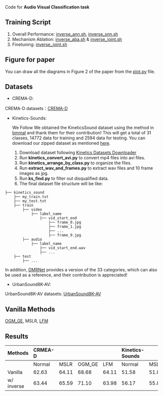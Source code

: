 Code for **Audio Visual Classification task**



## Training Script

1. Overall Performance: [inverse_ann.sh](./inverse_ann.sh), [inverse_snn.sh](inverse_snn.sh)
2. Mechanism Ablation: [inverse_aba.sh](./inverse_aba.sh) & [inverse_joint.sh](./inverse_joint.sh)
3. Finetuning: [inverse_joint.sh](./inverse_joint.sh)



## Figure for paper

You can draw all the diagrams in Figure 2 of the paper from the [plot.py](./plot.py) file.



## Datasets

- CREMA-D:

CREMA-D datasets：[CREMA-D](https://github.com/CheyneyComputerScience/CREMA-D)

- Kinetics-Sounds:

  We Follow We obtained the KineticsSound dataset using the method in [bmmal](https://github.com/MengShen0709/bmmal/tree/main) and thank them for their contribution! This will get a total of 31 classes, 14772 data for training and 2594 data for testing. You can download our zipped dataset as mentioned [here](../README.md#L51-L52).

  1. Download dataset following [Kinetics Datasets Downloader](https://github.com/cvdfoundation/kinetics-dataset)
  2. Run **kinetics_convert_avi.py** to convert mp4 files into avi files.
  3. Run **kinetics_arrange_by_class.py** to organize the files.
  4. Run **extract_wav_and_frames.py** to extract wav files and 10 frame images as jpg.
  5. Run **ks_find.py** to filter out disqualified data.
  6. The final dataset file structure will be like:

```
├── kinetics_sound
    ├── my_train.txt
    ├── my_test.txt
    ├── train
        ├── video
            ├── label_name
                ├── vid_start_end
                    ├── frame_0.jpg
                    ├── frame_1.jpg
                    ├── ...
                    ├── frame_9.jpg
        ├── audio
            ├── label_name
                ├── vid_start_end.wav
                ├── ...
    ├── test
        ├── ...
```



In addition, [DMRNet](https://github.com/shicaiwei123/ECCV2024-DMRNet/tree/main) provides a version of the 33 categories, which can also be used as a reference, and their contribution is appreciated! 

- UrbanSound8K-AV:

UrbanSound8K-AV datasets: [UrbanSound8K-AV](https://github.com/Guo-Lingyue/SMMT)



## Vanilla Methods

[OGM_GE](https://github.com/GeWu-Lab/OGM-GE_CVPR2022), MSLR, [LFM](https://github.com/njustkmg/NeurIPS24-LFM)



## Results

| Methods | CRMEA-D |  |  |  | Kinetics-Sounds |  |  |  | UrbanSound8K-AV |  |  |  |
| :--- | :--- | :--- | :--- | :--- | :--- | :--- | :--- | :--- | :--- | :--- | :--- | :--- |
|  | Normal | MSLR | OGM_GE | LFM | Normal | MSLR | OGM_GE | LFM | Normal | MSLR | OGM_GE | LFM |
| Vanilla | 62.63 | 64.11 | 68.68 | 64.11 | 51.58 | 51.89 | 57.63 | 55.28 | 97.90 | 97.79 | 97.60 | 98.05 |
| w/ inverse | 63.44 | 65.59 | 71.10 | 63.98 | 56.17 | 55.86 | 64.61 | 63.15 | 97.86 | 97.98 | 99.24 | 98.63 |

